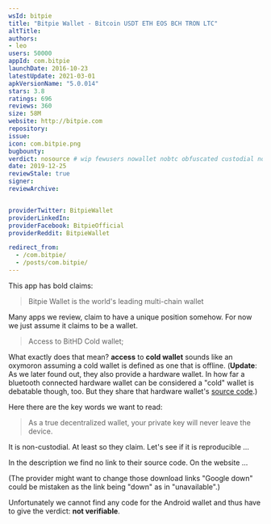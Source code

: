 ```yaml
---
wsId: bitpie
title: "Bitpie Wallet - Bitcoin USDT ETH EOS BCH TRON LTC"
altTitle: 
authors:
- leo
users: 50000
appId: com.bitpie
launchDate: 2016-10-23
latestUpdate: 2021-03-01
apkVersionName: "5.0.014"
stars: 3.8
ratings: 696
reviews: 360
size: 58M
website: http://bitpie.com
repository: 
issue: 
icon: com.bitpie.png
bugbounty: 
verdict: nosource # wip fewusers nowallet nobtc obfuscated custodial nosource nonverifiable reproducible bounty defunct
date: 2019-12-25
reviewStale: true
signer: 
reviewArchive:


providerTwitter: BitpieWallet
providerLinkedIn: 
providerFacebook: BitpieOfficial
providerReddit: BitpieWallet

redirect_from:
  - /com.bitpie/
  - /posts/com.bitpie/
---
```



This app has bold claims:

> Bitpie Wallet is the world's leading multi-chain wallet

Many apps we review, claim to have a unique position somehow. For now we just
assume it claims to be a wallet.

> Access to BitHD Cold wallet;

What exactly does that mean? **access** to **cold wallet** sounds like an
oxymoron assuming a cold wallet is
defined as one that is offline. (**Update**: As we later found out, they also
provide a hardware wallet. In how far a bluetooth connected hardware wallet can
be considered a "cold" wallet is debatable though, too. But they share that
hardware wallet's [source code](https://github.com/bithd).)

Here there are the key words we want to read:

> As a true decentralized wallet, your private key will never leave the device.

It is non-custodial. At least so they claim. Let's see if it is reproducible ...

In the description we find no link to their source code. On the website ...

(The provider might want to change those download links "Google down" could be
mistaken as the link being "down" as in "unavailable".)

Unfortunately we cannot find any code for the Android wallet and thus have to
give the verdict: **not verifiable**.
